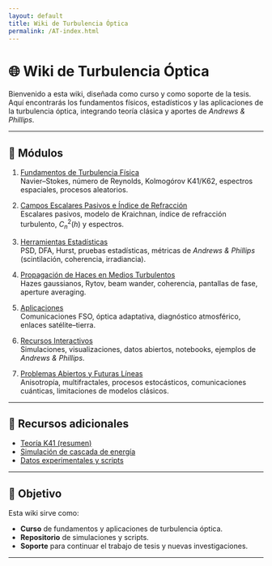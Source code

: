 ```yaml
---
layout: default
title: Wiki de Turbulencia Óptica
permalink: /AT-index.html
---
```


# 🌐 Wiki de Turbulencia Óptica

Bienvenido a esta wiki, diseñada como curso y como soporte de la tesis.  
Aquí encontrarás los fundamentos físicos, estadísticos y las aplicaciones de la turbulencia óptica, integrando teoría clásica y aportes de *Andrews & Phillips*.

---

## 📑 Módulos

1. [Fundamentos de Turbulencia Física](/AT/fundamentos-turbulencia.html)  
   Navier–Stokes, número de Reynolds, Kolmogórov K41/K62, espectros espaciales, procesos aleatorios.

2. [Campos Escalares Pasivos e Índice de Refracción](/AT/campos-escalares.html)  
   Escalares pasivos, modelo de Kraichnan, índice de refracción turbulento, $C_n^2(h)$ y espectros.

3. [Herramientas Estadísticas](/AT/herramientas-estadisticas.html)  
   PSD, DFA, Hurst, pruebas estadísticas, métricas de *Andrews & Phillips* (scintilación, coherencia, irradiancia).

4. [Propagación de Haces en Medios Turbulentos](/AT/propagacion-haces.html)  
   Hazes gaussianos, Rytov, beam wander, coherencia, pantallas de fase, aperture averaging.

5. [Aplicaciones](/AT/aplicaciones.html)  
   Comunicaciones FSO, óptica adaptativa, diagnóstico atmosférico, enlaces satélite–tierra.

6. [Recursos Interactivos](/AT/recursos-interactivos.html)  
   Simulaciones, visualizaciones, datos abiertos, notebooks, ejemplos de *Andrews & Phillips*.

7. [Problemas Abiertos y Futuras Líneas](/AT/problemas-abiertos.html)  
   Anisotropía, multifractales, procesos estocásticos, comunicaciones cuánticas, limitaciones de modelos clásicos.

---

## 🔗 Recursos adicionales

- [Teoría K41 (resumen)](/AT/K41.html)  
- [Simulación de cascada de energía](/topics/k41-cascade.html)  
- [Datos experimentales y scripts](/data/)  

---

## 🎯 Objetivo

Esta wiki sirve como:
- **Curso** de fundamentos y aplicaciones de turbulencia óptica.  
- **Repositorio** de simulaciones y scripts.  
- **Soporte** para continuar el trabajo de tesis y nuevas investigaciones.  

---
